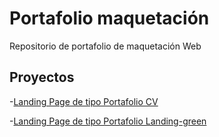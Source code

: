 # Portafolio maquetación

Repositorio de portafolio de maquetación Web

## Proyectos

-[Landing Page de tipo Portafolio CV](https://code-sol.github.io/Portafolio-Maquetacion/cv)

-[Landing Page de tipo Portafolio Landing-green](https://code-sol.github.io/Portafolio-Maquetacion/landing-green)
